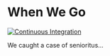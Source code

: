 # When We Go

[![Continuous Integration](https://github.com/lishaduck/BeforeWeGo2/actions/workflows/ci.yaml/badge.svg?branch=main)](https://github.com/lishaduck/BeforeWeGo2/actions/workflows/ci.yaml)

We caught a case of senioritus...

